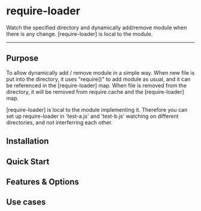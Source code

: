 require-loader
==============

Watch the specified directory and dynamically add/remove module when there is any change.   [require-loader] is local to the module. 


-------------


## Purpose
To allow dynamically add / remove module in a simple way. 
When new file is put into the directory, it uses "require()" to add module as usual, and it can be referenced in the [require-loader] map. 
When file is removed from the directory, it will be removed from require.cache and the [require-loader] map. 

[require-loader] is local to the module implementing it.  Therefore you can set up require-loader in 'test-a.js' and 'test-b.js' watching on different directories, and not interferring each other.


## Installation


## Quick Start


## Features & Options



## Use cases



